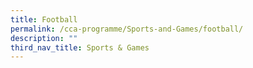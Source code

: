 ```yaml
---
title: Football
permalink: /cca-programme/Sports-and-Games/football/
description: ""
third_nav_title: Sports & Games
---
```


